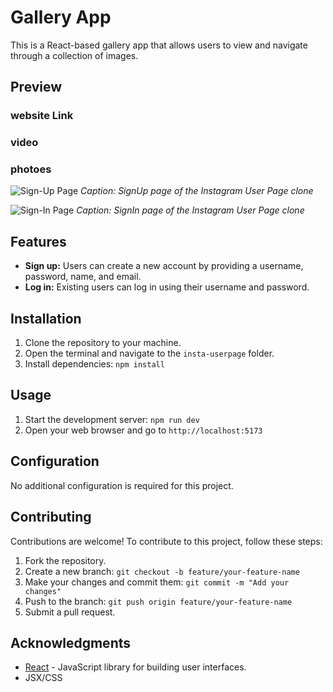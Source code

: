 # Gallery App

This is a React-based gallery app that allows users to view and navigate through a collection of images.


## Preview

### website Link
### video
### photoes
![Sign-Up Page](https://res.cloudinary.com/deodsnio3/image/upload/v1713861710/Sign%20Up%20Page.png "SignUp Page")
*Caption: SignUp page of the Instagram User Page clone*

![Sign-In Page](https://res.cloudinary.com/deodsnio3/image/upload/v1713861709/Sign%20In%20Page.png "SignIn Page")
*Caption: SignIn page of the Instagram User Page clone*

## Features

- **Sign up:** Users can create a new account by providing a username, password, name, and email.
- **Log in:** Existing users can log in using their username and password.

## Installation

1. Clone the repository to your machine.
2. Open the terminal and navigate to the `insta-userpage` folder.
3. Install dependencies: `npm install`

## Usage

1. Start the development server: `npm run dev`
2. Open your web browser and go to `http://localhost:5173`

## Configuration

No additional configuration is required for this project.

## Contributing

Contributions are welcome! To contribute to this project, follow these steps:

1. Fork the repository.
2. Create a new branch: `git checkout -b feature/your-feature-name`
3. Make your changes and commit them: `git commit -m "Add your changes"`
4. Push to the branch: `git push origin feature/your-feature-name`
5. Submit a pull request.

## Acknowledgments

- [React](https://reactjs.org) - JavaScript library for building user interfaces.
- JSX/CSS
